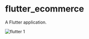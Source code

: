 # flutter_ecommerce

A Flutter application.

![flutter 1](https://github.com/sarathnakka/flutter_ecommerce/assets/101663778/2233df95-4ad6-4b40-8c49-de887ca27e41)

